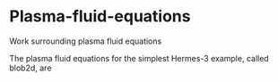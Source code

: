 # Plasma-fluid-equations
Work surrounding plasma fluid equations

The plasma fluid equations for the simplest Hermes-3 example, called blob2d, are
